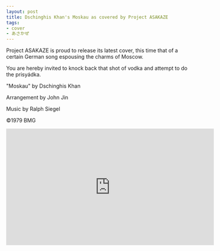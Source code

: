 ```yaml
---
layout: post
title: Dschinghis Khan's Moskau as covered by Project ASAKAZE
tags:
- cover
- あさかぜ
---
```

Project ASAKAZE is proud to release its latest cover, this time that of a certain German song espousing the charms of Moscow.

You are hereby invited to knock back that shot of vodka and attempt to do the prisyádka.

"Moskau" by Dschinghis Khan

Arrangement by John Jin

Music by Ralph Siegel

©1979 BMG

<iframe width="560" height="315" src="https://www.youtube.com/embed/M0svLkTw-bk" frameborder="0" allow="autoplay; encrypted-media" allowfullscreen></iframe>
